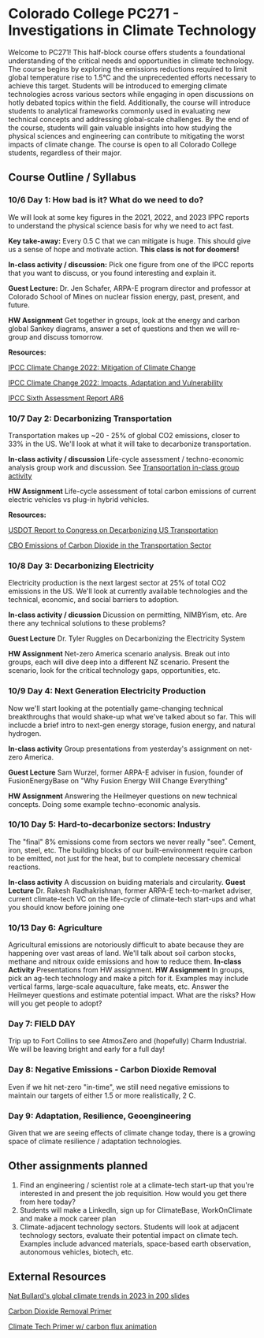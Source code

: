 # Colorado College PC271 - Investigations in Climate Technology
Welcome to PC271! This half-block course offers students a foundational understanding of the critical needs and opportunities in climate technology. The course begins by exploring the emissions reductions required to limit global temperature rise to 1.5°C and the unprecedented efforts necessary to achieve this target. Students will be introduced to emerging climate technologies across various sectors while engaging in open discussions on hotly debated topics within the field. Additionally, the course will introduce students to analytical frameworks commonly used in evaluating new technical concepts and addressing global-scale challenges. By the end of the course, students will gain valuable insights into how studying the physical sciences and engineering can contribute to mitigating the worst impacts of climate change. The course is open to all Colorado College students, regardless of their major.

## Course Outline / Syllabus
### 10/6 Day 1: How bad is it? What do we need to do?

We will look at some key figures in the 2021, 2022, and 2023 IPPC reports to understand the physical science basis for why we need to act fast.

**Key take-away:** Every 0.5 C that we can mitigate is huge. This should give us a sense of hope and motivate action. **This class is not for doomers!**

**In-class activity / discussion:** Pick one figure from one of the IPCC reports that you want to discuss, or you found interesting and explain it.

**Guest Lecture:** Dr. Jen Schafer, ARPA-E program director and professor at Colorado School of Mines on nuclear fission energy, past, present, and future.

**HW Assignment** Get together in groups, look at the energy and carbon global Sankey diagrams, answer a set of questions and then we will re-group and discuss tomorrow.

**Resources:**

[IPCC Climate Change 2022: Mitigation of Climate Change](https://www.ipcc.ch/report/ar6/wg3/)

[IPCC Climate Change 2022: Impacts, Adaptation and Vulnerability](https://www.ipcc.ch/report/ar6/wg2/)

[IPCC Sixth Assessment Report AR6](https://www.ipcc.ch/report/ar6/wg1/chapter/technical-summary/)

### 10/7 Day 2: Decarbonizing Transportation
Transportation makes up ~20 - 25% of global CO2 emissions, closer to 33% in the US. We'll look at what it will take to decarbonize transportation.

**In-class activity / discussion** Life-cycle assessment / techno-economic analysis group work and discussion. See [Transportation in-class group activity](transportation_inclass_activity.md)

**HW Assignment** Life-cycle assessment of total carbon emissions of current electric vehicles vs plug-in hybrid vehicles.

**Resources:**

[USDOT Report to Congress on Decarbonizing US Transportation](https://www.transportation.gov/sites/dot.gov/files/2024-07/DOT%20Report%20to%20Congress%20Decarbonizing%20US%20Transportation%20072924%20final.pdf)

[CBO Emissions of Carbon Dioxide in the Transportation Sector](https://www.cbo.gov/system/files/2022-12/58566-co2-emissions-transportation.pdf)

### 10/8 Day 3: Decarbonizing Electricity
Electricity production is the next largest sector at 25% of total CO2 emissions in the US. We'll look at currently available technologies and the technical, economic, and social barriers to adoption. 

**In-class activity / dicussion** Dicussion on permitting, NIMBYism, etc. Are there any technical solutions to these problems?

**Guest Lecture** Dr. Tyler Ruggles on Decarbonizing the Electricity System

**HW Assignment** Net-zero America scenario analysis. Break out into groups, each will dive deep into a different NZ scenario. Present the scenario, look for the critical technology gaps, opportunities, etc.

### 10/9 Day 4: Next Generation Electricity Production
Now we'll start looking at the potentially game-changing technical breakthroughs that would shake-up what we've talked about so far. This will inclucde a brief intro to next-gen energy storage, fusion energy, and natural hydrogen.

**In-class activity** Group presentations from yesterday's assignment on net-zero America.

**Guest Lecture** Sam Wurzel, former ARPA-E adviser in fusion, founder of FusionEnergyBase on "Why Fusion Energy Will Change Everything"

**HW Assignment** Answering the Heilmeyer questions on new technical concepts. Doing some example techno-economic analysis.

### 10/10 Day 5: Hard-to-decarbonize sectors: Industry
The "final" 8% emissions come from sectors we never really "see". Cement, iron, steel, etc. The building blocks of our built-environment require carbon to be emitted, not just for the heat, but to complete necessary chemical reactions.

**In-class activity** A discussion on buiding materials and circularity. 
**Guest Lecture** Dr. Rakesh Radhakrishnan, former ARPA-E tech-to-market adviser, current climate-tech VC on the life-cycle of climate-tech start-ups and what you should know before joining one

### 10/13 Day 6: Agriculture
Agricultural emissions are notoriously difficult to abate because they are happening over vast areas of land. We'll talk about soil carbon stocks, methane and nitroux oxide emissions and how to reduce them.
**In-class Activity** Presentations from HW assignment. 
**HW Assignment** In groups, pick an ag-tech technology and make a pitch for it. Examples may include vertical farms, large-scale aquaculture, fake meats, etc. Answer the Heilmeyer questions and estimate potential impact. What are the risks? How will you get people to adopt?


### Day 7: FIELD DAY
Trip up to Fort Collins to see AtmosZero and (hopefully) Charm Industrial. We will be leaving bright and early for a full day!

### Day 8: Negative Emissions - Carbon Dioxide Removal
Even if we hit net-zero "in-time", we still need negative emissions to maintain our targets of either 1.5 or more realistically, 2 C.

### Day 9: Adaptation, Resilience, Geoengineering
Given that we are seeing effects of climate change today, there is a growing space of climate resilience / adaptation technologies.

## Other assignments planned
1. Find an engineering / scientist role at a climate-tech start-up that you're interested in and present the job requisition. How would you get there from here today?
2. Students will make a LinkedIn, sign up for ClimateBase, WorkOnClimate and make a mock career plan
3. Climate-adjacent technology sectors. Students will look at adjacent technology sectors, evaluate their potential impact on climate tech. Examples include advanced materials, space-based earth observation, autonomous vehicles, biotech, etc.

## External Resources
[Nat Bullard's global climate trends in 2023 in 200 slides](https://www.nathanielbullard.com/presentations])

[Carbon Dioxide Removal Primer](https://cdrprimer.org/)

[Climate Tech Primer w/ carbon flux animation](https://www.climatetechnologyprimer.com/section_1/1.2)

